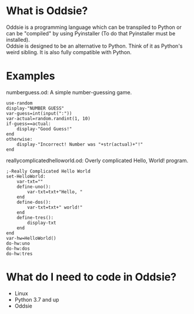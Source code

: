 # What is Oddsie?
 Oddsie is a programming language which can be transpiled to Python or can be "compiled" by using Pyinstaller (To do that Pyinstaller must be installed).  
Oddsie is designed to be an alternative to Python. Think of it as Python's weird sibling. It is also fully compatible with Python.
# Examples
numberguess.od: A simple number-guessing game.
```oddsie
use-random
display-"NUMBER GUESS"
var-guess=int(input(":"))
var-actual=random.randint(1, 10)
if-guess==actual:
	display-"Good Guess!"
end
otherwise:
	display-"Incorrect! Number was "+str(actual)+"!"
end
```
reallycomplicatedhelloworld.od: Overly complicated Hello, World! program.
```oddsie
;-Really Complicated Hello World
set-HelloWorld:
	var-txt=""
	define-uno():
		var-txt=txt+"Hello, "
	end
	define-dos():
		var-txt=txt+" world!"
	end
	define-tres():
		display-txt
	end
end
var-hw=HelloWorld()
do-hw:uno
do-hw:dos
do-hw:tres
```
# What do I need to code in Oddsie?
- Linux
- Python 3.7 and up
- Oddsie
